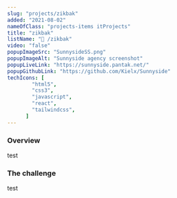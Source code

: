 ```yaml
---
slug: "projects/zikbak"
added: "2021-08-02"
nameOfClass: "projects-items itProjects"
title: "zikbak"
listName: "🍒 /zikbak"
video: "false"
popupImageSrc: "SunnysideSS.png"
popupImageAlt: "Sunnyside agency screenshot"
popupLiveLink: "https://sunnyside.pantak.net/"
popupGithubLink: "https://github.com/Kielx/Sunnyside"
techIcons: [
        "html5",
        "css3",
        "javascript",
        "react",
        "tailwindcss",
      ]
---
```


### Overview
test

### The challenge
test
